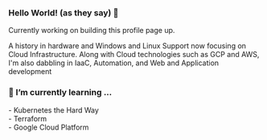 ### Hello World! (as they say) 👋

Currently working on building this profile page up.  

A history in hardware and Windows and Linux Support now focusing on Cloud Infrastructure.  Along with Cloud technologies such as GCP and AWS, I'm also dabbling in IaaC, Automation, and Web and Application development 


<h3> 🌱 I’m currently learning ...</h3>
- Kubernetes the Hard Way <br />
- Terraform <br />
- Google Cloud Platform


<!--
**acloudengineer/acloudengineer** is a ✨ _special_ ✨ repository because its `README.md` (this file) appears on your GitHub profile.

Here are some ideas to get you started:

- 🔭 I’m currently working on ...
- 🌱 I’m currently learning ...
- 👯 I’m looking to collaborate on ...
- 🤔 I’m looking for help with ...
- 💬 Ask me about ...
- 📫 How to reach me: ...
- 😄 Pronouns: ...
- ⚡ Fun fact: ...
-->
